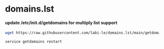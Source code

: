 # domains.lst

#### update /etc/init.d/getdomains for multiply list support
```sh
wget https://raw.githubusercontent.com/labi-le/domains.lst/main/getdomains -O /etc/init.d/getdomains && chmod +x /etc/init.d/getdomains
```

```sh
service getdomains restart
```
